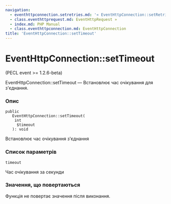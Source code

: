 ```yaml
---
navigation:
  - eventhttpconnection.setretries.md: '« EventHttpConnection::setRetries'
  - class.eventhttprequest.md: EventHttpRequest »
  - index.md: PHP Manual
  - class.eventhttpconnection.md: EventHttpConnection
title: 'EventHttpConnection::setTimeout'
---
```

# EventHttpConnection::setTimeout

(PECL event >= 1.2.6-beta)

EventHttpConnection::setTimeout — Встановлює час очікування для з'єднання.

### Опис

```methodsynopsis
public
   EventHttpConnection::setTimeout(
    int
     $timeout
   ): void
```

Встановлює час очікування з'єднання

### Список параметрів

`timeout`

Час очікування за секунди

### Значення, що повертаються

Функція не повертає значення після виконання.
